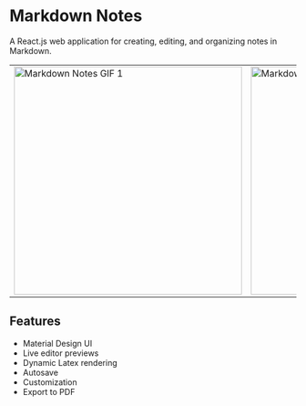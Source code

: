 # Markdown Notes

A React.js web application for creating, editing, and organizing notes in
Markdown.

<table align="center">
    <tr>
        <td>
            <img src="https://raw.githubusercontent.com/eliucs/markdown-notes/master/docs/readme-gif-1.gif" width="400px" alt="Markdown Notes GIF 1" title="Markdown Notes GIF 1">
        </td>
        <td>
            <img src="https://raw.githubusercontent.com/eliucs/markdown-notes/master/docs/readme-gif-2.gif" width="400px" alt="Markdown Notes GIF 2" title="Markdown Notes GIF 2">
        </td>
    </tr>
</table>

## Features

- Material Design UI
- Live editor previews
- Dynamic Latex rendering
- Autosave
- Customization
- Export to PDF
